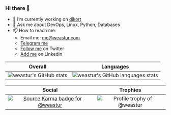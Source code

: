 ### Hi there 👋

- 🔭 I’m currently working on [dikort](https://github.com/weastur/dikort)
- 💬 Ask me about DevOps, Linux, Python, Databases
- 📫 How to reach me:
  - Email me: me@weastur.com
  - [Telegram me](https://t.me/weastur)
  - [Follow me](https://twitter.com/intent/follow?screen_name=weastur1) on Twitter
  - [Add me](www.linkedin.com/in/weastur) on Linkedin 

Overall                    |  Languages
:-------------------------:|:-------------------------:
![weastur's GitHub stats](https://github-readme-stats.vercel.app/api?username=weastur&count_private=true&show_icons=true)  |  ![weastur's GitHub languages stats](https://github-readme-stats.vercel.app/api/top-langs/?username=weastur&layout=compact)

Social                     |  Trophies
:-------------------------:|:-------------------------:
[![Source Karma badge for @weastur](https://sourcekarma-og.vercel.app/api/weastur/github)](https://sourcekarma.vercel.app/weastur)  |  ![Profile trophy of @weastur](https://github-profile-trophy.vercel.app/?username=weastur)
